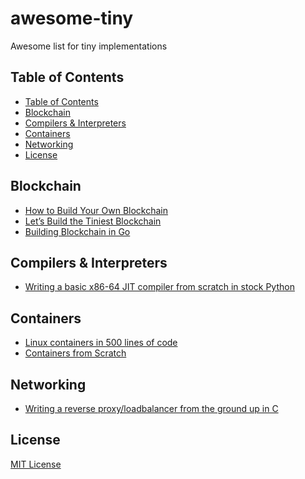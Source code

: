 # awesome-tiny
Awesome list for tiny implementations

## Table of Contents

<!-- TOC depthFrom:2 depthTo:6 withLinks:1 updateOnSave:1 orderedList:0 -->

- [Table of Contents](#table-of-contents)
- [Blockchain](#blockchain)
- [Compilers & Interpreters](#compilers-interpreters)
- [Containers](#containers)
- [Networking](#networking)
- [License](#license)

<!-- /TOC -->

## Blockchain
- [How to Build Your Own Blockchain](https://bigishdata.com/2017/10/17/write-your-own-blockchain-part-1-creating-storing-syncing-displaying-mining-and-proving-work/)
- [Let’s Build the Tiniest Blockchain](https://medium.com/crypto-currently/lets-build-the-tiniest-blockchain-e70965a248b)
- [Building Blockchain in Go](https://jeiwan.cc/posts/building-blockchain-in-go-part-1/)

## Compilers & Interpreters
- [Writing a basic x86-64 JIT compiler from scratch in stock Python](https://github.com/cslarsen/minijit)

## Containers
- [Linux containers in 500 lines of code](https://blog.lizzie.io/linux-containers-in-500-loc.html)
- [Containers from Scratch](https://ericchiang.github.io/post/containers-from-scratch/)

## Networking
- [Writing a reverse proxy/loadbalancer from the ground up in C](http://www.gilesthomas.com/2013/08/writing-a-reverse-proxyloadbalancer-from-the-ground-up-in-c-part-0/)

## License
[MIT License](LICENSE)

